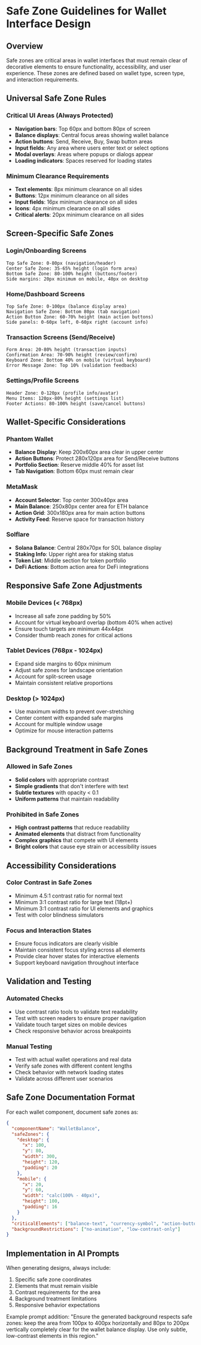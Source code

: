 # Safe Zone Guidelines for Wallet Interface Design

## Overview
Safe zones are critical areas in wallet interfaces that must remain clear of decorative elements to ensure functionality, accessibility, and user experience. These zones are defined based on wallet type, screen type, and interaction requirements.

## Universal Safe Zone Rules

### Critical UI Areas (Always Protected)
- **Navigation bars**: Top 60px and bottom 80px of screen
- **Balance displays**: Central focus areas showing wallet balance
- **Action buttons**: Send, Receive, Buy, Swap button areas
- **Input fields**: Any area where users enter text or select options
- **Modal overlays**: Areas where popups or dialogs appear
- **Loading indicators**: Spaces reserved for loading states

### Minimum Clearance Requirements
- **Text elements**: 8px minimum clearance on all sides
- **Buttons**: 12px minimum clearance on all sides  
- **Input fields**: 16px minimum clearance on all sides
- **Icons**: 4px minimum clearance on all sides
- **Critical alerts**: 20px minimum clearance on all sides

## Screen-Specific Safe Zones

### Login/Onboarding Screens
```
Top Safe Zone: 0-80px (navigation/header)
Center Safe Zone: 35-65% height (login form area)
Bottom Safe Zone: 80-100% height (buttons/footer)
Side margins: 20px minimum on mobile, 40px on desktop
```

### Home/Dashboard Screens
```
Top Safe Zone: 0-100px (balance display area)
Navigation Safe Zone: Bottom 80px (tab navigation)
Action Button Zone: 60-70% height (main action buttons)
Side panels: 0-60px left, 0-60px right (account info)
```

### Transaction Screens (Send/Receive)
```
Form Area: 20-80% height (transaction inputs)
Confirmation Area: 70-90% height (review/confirm)
Keyboard Zone: Bottom 40% on mobile (virtual keyboard)
Error Message Zone: Top 10% (validation feedback)
```

### Settings/Profile Screens
```
Header Zone: 0-120px (profile info/avatar)
Menu Items: 120px-80% height (settings list)
Footer Actions: 80-100% height (save/cancel buttons)
```

## Wallet-Specific Considerations

### Phantom Wallet
- **Balance Display**: Keep 200x60px area clear in upper center
- **Action Buttons**: Protect 280x120px area for Send/Receive buttons
- **Portfolio Section**: Reserve middle 40% for asset list
- **Tab Navigation**: Bottom 60px must remain clear

### MetaMask
- **Account Selector**: Top center 300x40px area
- **Main Balance**: 250x80px center area for ETH balance
- **Action Grid**: 300x180px area for main action buttons
- **Activity Feed**: Reserve space for transaction history

### Solflare
- **Solana Balance**: Central 280x70px for SOL balance display
- **Staking Info**: Upper right area for staking status
- **Token List**: Middle section for token portfolio
- **DeFi Actions**: Bottom action area for DeFi integrations

## Responsive Safe Zone Adjustments

### Mobile Devices (< 768px)
- Increase all safe zone padding by 50%
- Account for virtual keyboard overlap (bottom 40% when active)
- Ensure touch targets are minimum 44x44px
- Consider thumb reach zones for critical actions

### Tablet Devices (768px - 1024px)
- Expand side margins to 60px minimum
- Adjust safe zones for landscape orientation
- Account for split-screen usage
- Maintain consistent relative proportions

### Desktop (> 1024px)
- Use maximum widths to prevent over-stretching
- Center content with expanded safe margins
- Account for multiple window usage
- Optimize for mouse interaction patterns

## Background Treatment in Safe Zones

### Allowed in Safe Zones
- **Solid colors** with appropriate contrast
- **Simple gradients** that don't interfere with text
- **Subtle textures** with opacity < 0.1
- **Uniform patterns** that maintain readability

### Prohibited in Safe Zones
- **High contrast patterns** that reduce readability
- **Animated elements** that distract from functionality
- **Complex graphics** that compete with UI elements
- **Bright colors** that cause eye strain or accessibility issues

## Accessibility Considerations

### Color Contrast in Safe Zones
- Minimum 4.5:1 contrast ratio for normal text
- Minimum 3:1 contrast ratio for large text (18pt+)
- Minimum 3:1 contrast ratio for UI elements and graphics
- Test with color blindness simulators

### Focus and Interaction States
- Ensure focus indicators are clearly visible
- Maintain consistent focus styling across all elements
- Provide clear hover states for interactive elements
- Support keyboard navigation throughout interface

## Validation and Testing

### Automated Checks
- Use contrast ratio tools to validate text readability
- Test with screen readers to ensure proper navigation
- Validate touch target sizes on mobile devices
- Check responsive behavior across breakpoints

### Manual Testing
- Test with actual wallet operations and real data
- Verify safe zones with different content lengths
- Check behavior with network loading states
- Validate across different user scenarios

## Safe Zone Documentation Format

For each wallet component, document safe zones as:
```json
{
  "componentName": "WalletBalance",
  "safeZones": {
    "desktop": {
      "x": 100,
      "y": 80,
      "width": 300,
      "height": 120,
      "padding": 20
    },
    "mobile": {
      "x": 20,
      "y": 60,
      "width": "calc(100% - 40px)",
      "height": 100,
      "padding": 16
    }
  },
  "criticalElements": ["balance-text", "currency-symbol", "action-buttons"],
  "backgroundRestrictions": ["no-animation", "low-contrast-only"]
}
```

## Implementation in AI Prompts

When generating designs, always include:
1. Specific safe zone coordinates
2. Elements that must remain visible
3. Contrast requirements for the area
4. Background treatment limitations
5. Responsive behavior expectations

Example prompt addition:
"Ensure the generated background respects safe zones: keep the area from 100px to 400px horizontally and 80px to 200px vertically completely clear for the wallet balance display. Use only subtle, low-contrast elements in this region."